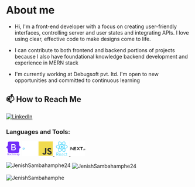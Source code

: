 
 <div>
        <h1>About me</h1>
        <ul padding='0'>
          <li>
            <p>
              Hi, I'm a front-end developer with a focus on creating user-friendly interfaces, controlling server and user states and integrating APIs. I love using clear, effective code to make designs come to life.
            </p>
          </li>
          <li>
            <p>
              I can contribute to both frontend and backend portions of projects because I also have foundational knowledge  backend development and experience in MERN stack
            </p>
          </li>
          <li>
            <p>
              I'm currently working at Debugsoft pvt. ltd.  I'm open to new opportunities and committed to continuous learning
            </p>
          </li>
        </ul>
      </div>
      
  <div class="ReachMe_wrapper">
        <h2>📫  How to Reach Me</h2>
        <div>
          <p align="left">
            <a href="https://www.linkedin.com/in/jenish-sambahamphe-822538236/" target="_blank" rel="noreferrer"> <img
              src="https://upload.wikimedia.org/wikipedia/commons/thumb/a/aa/LinkedIn_2021.svg/2560px-LinkedIn_2021.svg.png"
              alt="LinkedIn"
              width="60"
              height="20"
              style="object-fit: cover;"
            />
            </a>
          </p>
        </div>
      </div>




<h3 align="left">Languages and Tools:</h3>
<p align="left">   <a href="https://www.w3schools.com/css/" target="_blank" rel="noreferrer"> </a> <img src="https://raw.githubusercontent.com/devicons/devicon/master/icons/bootstrap/bootstrap-plain-wordmark.svg" alt="bootstrap" width="40" height="40"/> <img src="https://raw.githubusercontent.com/devicons/devicon/master/icons/tailwindcss/tailwindcss-original-wordmark.svg" alt="Tailwind CSS" width="40" height="40"/>
  </a> <a href="https://developer.mozilla.org/en-US/docs/Web/JavaScript" target="_blank" rel="noreferrer"> <img src="https://raw.githubusercontent.com/devicons/devicon/master/icons/javascript/javascript-original.svg" alt="javascript" width="40" height="40"/> </a> <a href="https://reactjs.org/" target="_blank" rel="noreferrer"> <img src="https://raw.githubusercontent.com/devicons/devicon/master/icons/react/react-original-wordmark.svg" alt="react" width="40" height="40"/> </a> <img src="https://raw.githubusercontent.com/devicons/devicon/master/icons/nextjs/nextjs-original-wordmark.svg" alt="Next.js" width="40" height="40"/>


 </p>

<p><img align="left" src="https://github-readme-stats.vercel.app/api/top-langs?username=JenishSambahamphe24&show_icons=true&locale=en&layout=compact" alt="JenishSambahamphe24" /></p>

<p>&nbsp;<img align="center" src="https://github-readme-stats.vercel.app/api?username=JenishSambahamphe24&show_icons=true&locale=en" alt="JenishSambahamphe24" /></p>

<p><img align="center" src="https://github-readme-streak-stats.herokuapp.com/?user=JenishSambahamphe24&" alt="JenishSambahamphe" /></p>

